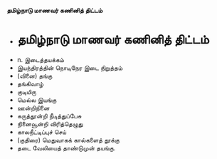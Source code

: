 **தமிழ்நாடு மாணவர் கணினித் திட்டம்**
- # தமிழ்நாடு மாணவர் கணினித் திட்டம்
- n. இடைத்தயக்கம்
- இயந்திரத்தின் நொடிநேர இடை நிறுத்தம்
- (வினை) தங்கு
- தங்கிவாழ்
- குடியிரு
- மெல்ல இயங்கு
- ஊன்றிநினை
- கருத்தூன்றி நீடித்துப்பேசு
- நினைவூன்றி விரித்தெழுது
- காலநீட்டிப்புச் செய்
- (குதிரை) மெதுவாகக் கால்களைத் தூக்கு
- தடை வேலியைத் தாண்டுமுன் தயங்கு.

